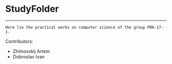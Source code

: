 # StudyFolder
-----
    Here lie the practical works on computer science of the group PRK-17-1.

Contributors:
* Zhimovskij Artem
* Dobroslav Ivan
